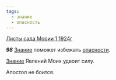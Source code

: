 ```yaml
---
tags:
  - знание
  - опасность
---
```


[Листы сада Мории 1 1924г](https://127.0.0.1:4002/agni/1924)

___98___
[Знание](../../../tags/#знание) поможет избежать [опасности](../../../tags/#опасность).   

[Знание](../../../tags/#знание) Явлений Моих удвоит силу.   

Апостол не боится.   


